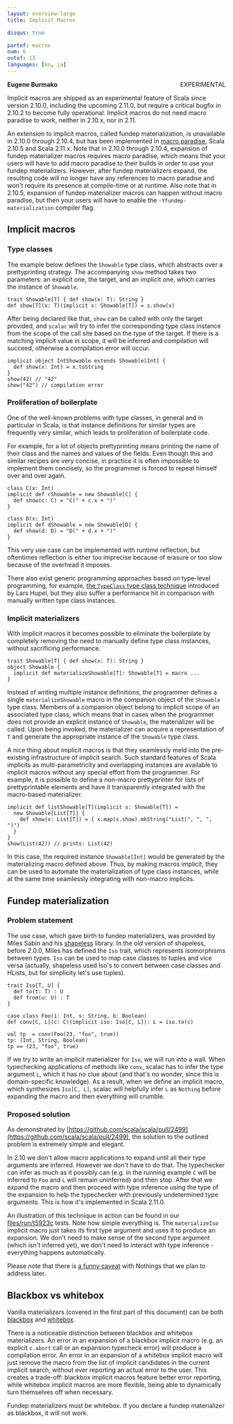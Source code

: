 ```yaml
---
layout: overview-large
title: Implicit Macros

disqus: true

partof: macros
num: 6
outof: 13
languages: [ko, ja]
---
```

<span class="label warning" style="float: right;">EXPERIMENTAL</span>

**Eugene Burmako**

Implicit macros are shipped as an experimental feature of Scala since version 2.10.0, including the upcoming 2.11.0,
but require a critical bugfix in 2.10.2 to become fully operational. Implicit macros do not need macro paradise to work,
neither in 2.10.x, nor in 2.11.

An extension to implicit macros,
called fundep materialization, is unavailable in 2.10.0 through 2.10.4, but has been implemented in
[macro paradise](/overviews/macros/paradise.html), Scala 2.10.5 and Scala 2.11.x.
Note that in 2.10.0 through 2.10.4, expansion of fundep materializer macros requires macro paradise,
which means that your users will have to add macro paradise to their builds in order to use your fundep materializers.
However, after fundep materializers expand, the resulting code will no longer have any references to macro paradise
and won't require its presence at compile-time or at runtime. Also note that in 2.10.5, expansion of
fundep materializer macros can happen without macro paradise, but then your users will have to enable
the <code>-Yfundep-materialization</code> compiler flag.

## Implicit macros

### Type classes

The example below defines the `Showable` type class, which abstracts over a prettyprinting strategy.
The accompanying `show` method takes two parameters: an explicit one, the target, and an implicit one,
which carries the instance of `Showable`.

    trait Showable[T] { def show(x: T): String }
    def show[T](x: T)(implicit s: Showable[T]) = s.show(x)

After being declared like that, `show` can be called with only the target provided, and `scalac`
will try to infer the corresponding type class instance from the scope of the call site based
on the type of the target. If there is a matching implicit value in scope, it will be inferred
and compilation will succeed, otherwise a compilation error will occur.

    implicit object IntShowable extends Showable[Int] {
      def show(x: Int) = x.toString
    }
    show(42) // "42"
    show("42") // compilation error

### Proliferation of boilerplate

One of the well-known problems with type classes, in general and in particular in Scala,
is that instance definitions for similar types are frequently very similar, which leads to
proliferation of boilerplate code.

For example, for a lot of objects prettyprinting means printing the name of their class
and the names and values of the fields. Even though this and similar recipes are very concise,
in practice it is often impossible to implement them concisely, so the programmer is forced
to repeat himself over and over again.

    class C(x: Int)
    implicit def cShowable = new Showable[C] {
      def show(c: C) = "C(" + c.x + ")"
    }

    class D(x: Int)
    implicit def dShowable = new Showable[D] {
      def show(d: D) = "D(" + d.x + ")"
    }

This very use case can be implemented with runtime reflection,
but oftentimes reflection is either too imprecise because of erasure or
too slow because of the overhead it imposes.

There also exist generic programming approaches based on type-level programming, for example,
[the `TypeClass` type class technique](http://typelevel.org/blog/2013/06/24/deriving-instances-1.html) introduced by Lars Hupel,
but they also suffer a performance hit in comparison with manually written type class instances.

### Implicit materializers

With implicit macros it becomes possible to eliminate the boilerplate by completely removing
the need to manually define type class instances, without sacrificing performance.

    trait Showable[T] { def show(x: T): String }
    object Showable {
      implicit def materializeShowable[T]: Showable[T] = macro ...
    }

Instead of writing multiple instance definitions, the programmer defines a single `materializeShowable` macro
in the companion object of the `Showable` type class. Members of a companion object belong to implicit scope
of an associated type class, which means that in cases when the programmer does not provide an explicit instance of `Showable`,
the materializer will be called. Upon being invoked, the materializer can acquire a representation of `T` and
generate the appropriate instance of the `Showable` type class.

A nice thing about implicit macros is that they seamlessly meld into the pre-existing infrastructure of implicit search.
Such standard features of Scala implicits as multi-parametricity and overlapping instances are available to
implicit macros without any special effort from the programmer. For example, it is possible to define a non-macro
prettyprinter for lists of prettyprintable elements and have it transparently integrated with the macro-based materializer.

    implicit def listShowable[T](implicit s: Showable[T]) =
      new Showable[List[T]] {
        def show(x: List[T]) = { x.map(s.show).mkString("List(", ", ", ")")
      }
    }
    show(List(42)) // prints: List(42)

In this case, the required instance `Showable[Int]` would be generated by the materializing macro defined above.
Thus, by making macros implicit, they can be used to automate the materialization of type class instances,
while at the same time seamlessly integrating with non-macro implicits.

## Fundep materialization

### Problem statement

The use case, which gave birth to fundep materializers, was provided by Miles Sabin and his [shapeless](https://github.com/milessabin/shapeless) library. In the old version of shapeless, before 2.0.0, Miles has defined the `Iso` trait,
which represents isomorphisms between types. `Iso` can be used to map case classes to tuples and vice versa
(actually, shapeless used Iso's to convert between case classes and HLists, but for simplicity let's use tuples).

    trait Iso[T, U] {
      def to(t: T) : U
      def from(u: U) : T
    }

    case class Foo(i: Int, s: String, b: Boolean)
    def conv[C, L](c: C)(implicit iso: Iso[C, L]): L = iso.to(c)

    val tp  = conv(Foo(23, "foo", true))
    tp: (Int, String, Boolean)
    tp == (23, "foo", true)

If we try to write an implicit materializer for `Iso`, we will run into a wall.
When typechecking applications of methods like `conv`, scalac has to infer the type argument `L`,
which it has no clue about (and that's no wonder, since this is domain-specific knowledge). As a result, when we define an implicit
macro, which synthesizes `Iso[C, L]`, scalac will helpfully infer `L` as `Nothing` before expanding the macro and then everything will crumble.

### Proposed solution

As demonstrated by [https://github.com/scala/scala/pull/2499](https://github.com/scala/scala/pull/2499), the solution to the outlined
problem is extremely simple and elegant.

In 2.10 we don't allow macro applications to expand until all their type arguments are inferred. However we don't have to do that.
The typechecker can infer as much as it possibly can (e.g. in the running example `C` will be inferred to `Foo` and
`L` will remain uninferred) and then stop. After that we expand the macro and then proceed with type inference using the type of the
expansion to help the typechecker with previously undetermined type arguments. This is how it's implemented in Scala 2.11.0.

An illustration of this technique in action can be found in our [files/run/t5923c](https://github.com/scala/scala/tree/7b890f71ecd0d28c1a1b81b7abfe8e0c11bfeb71/test/files/run/t5923c) tests.
Note how simple everything is. The `materializeIso` implicit macro just takes its first type argument and uses it to produce an expansion.
We don't need to make sense of the second type argument (which isn't inferred yet), we don't need to interact with type inference -
everything happens automatically.

Please note that there is [a funny caveat](https://github.com/scala/scala/blob/7b890f71ecd0d28c1a1b81b7abfe8e0c11bfeb71/test/files/run/t5923a/Macros_1.scala) with Nothings that we plan to address later.

## Blackbox vs whitebox

Vanilla materializers (covered in the first part of this document) can be both [blackbox](/overviews/macros/blackbox-whitebox.html) and [whitebox](/overviews/macros/blackbox-whitebox.html).

There is a noticeable distinction between blackbox and whitebox materializers. An error in an expansion of a blackbox implicit macro (e.g. an explicit <code>c.abort</code> call or an expansion typecheck error) will produce a compilation error. An error in an expansion of a whitebox implicit macro will just remove the macro from the list of implicit candidates in the current implicit search, without ever reporting an actual error to the user. This creates a trade-off: blackbox implicit macros feature better error reporting, while whitebox implicit macros are more flexible, being able to dynamically turn themselves off when necessary.

Fundep materializers must be whitebox. If you declare a fundep materializer as blackbox, it will not work.
